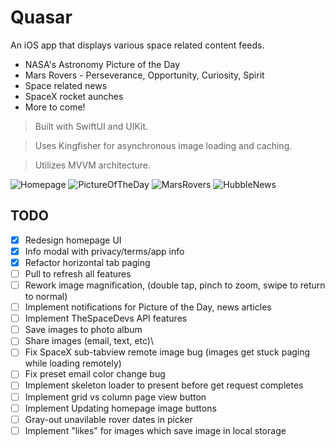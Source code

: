 
# Quasar
An iOS app that displays various space related content feeds.
- NASA's Astronomy Picture of the Day
- Mars Rovers - Perseverance, Opportunity, Curiosity, Spirit
- Space related news
- SpaceX rocket aunches
- More to come!

> Built with SwiftUI and UIKit.

> Uses Kingfisher for asynchronous image loading and caching.

> Utilizes MVVM architecture.

![Homepage](GifDemo/homepage.gif)
![PictureOfTheDay](GifDemo/potd.gif)
![MarsRovers](GifDemo/rovers.gif)
![HubbleNews](GifDemo/hubblenews.gif)

## TODO
- [X] Redesign homepage UI
- [X] Info modal with privacy/terms/app info
- [X] Refactor horizontal tab paging
- [ ] Pull to refresh all features
- [ ] Rework image magnification, (double tap, pinch to zoom, swipe to return to normal)
- [ ] Implement notifications for Picture of the Day, news articles
- [ ] Implement TheSpaceDevs API features
- [ ] Save images to photo album
- [ ] Share images (email, text, etc)\
- [ ] Fix SpaceX sub-tabview remote image bug (images get stuck paging while loading remotely)
- [ ] Fix preset email color change bug
- [ ] Implement skeleton loader to present before get request completes
- [ ] Implement grid vs column page view button
- [ ] Implement Updating homepage image buttons
- [ ] Gray-out unavilable rover dates in picker
- [ ] Implement "likes" for images which save image in local storage
